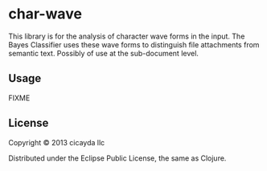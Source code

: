 # char-wave

This library is for the analysis of character wave forms in the input. The
Bayes Classifier uses these wave forms to distinguish file attachments
from semantic text. Possibly of use at the sub-document level.

## Usage

FIXME

## License

Copyright © 2013 cicayda llc

Distributed under the Eclipse Public License, the same as Clojure.
